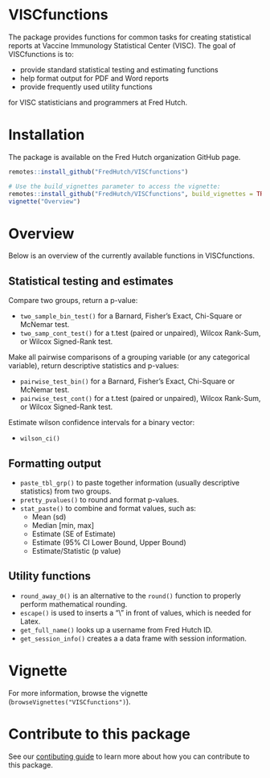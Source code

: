 
<!-- README.md is generated from README.Rmd. Please edit that file -->

# VISCfunctions

The package provides functions for common tasks for creating statistical
reports at Vaccine Immunology Statistical Center (VISC). The goal of
VISCfunctions is to:

  - provide standard statistical testing and estimating functions
  - help format output for PDF and Word reports
  - provide frequently used utility functions

for VISC statisticians and programmers at Fred Hutch.

# Installation

The package is available on the Fred Hutch organization GitHub page.

``` r
remotes::install_github("FredHutch/VISCfunctions")

# Use the build_vignettes parameter to access the vignette:
remotes::install_github("FredHutch/VISCfunctions", build_vignettes = TRUE)
vignette("Overview")
```

# Overview

Below is an overview of the currently available functions in
VISCfunctions.

## Statistical testing and estimates

Compare two groups, return a p-value:

  - `two_sample_bin_test()` for a Barnard, Fisher’s Exact, Chi-Square or
    McNemar test.
  - `two_samp_cont_test()` for a t.test (paired or unpaired), Wilcox
    Rank-Sum, or Wilcox Signed-Rank test.

Make all pairwise comparisons of a grouping variable (or any categorical
variable), return descriptive statistics and p-values:

  - `pairwise_test_bin()` for a Barnard, Fisher’s Exact, Chi-Square or
    McNemar test.
  - `pairwise_test_cont()` for a t.test (paired or unpaired), Wilcox
    Rank-Sum, or Wilcox Signed-Rank test.

Estimate wilson confidence intervals for a binary vector:

  - `wilson_ci()`

## Formatting output

  - `paste_tbl_grp()` to paste together information (usually descriptive
    statistics) from two groups.
  - `pretty_pvalues()` to round and format p-values.
  - `stat_paste()` to combine and format values, such as:
      - Mean (sd)
      - Median \[min, max\]
      - Estimate (SE of Estimate)
      - Estimate (95% CI Lower Bound, Upper Bound)
      - Estimate/Statistic (p value)

## Utility functions

  - `round_away_0()` is an alternative to the `round()` function to
    properly perform mathematical rounding.
  - `escape()` is used to inserts a “\\” in front of values, which is
    needed for Latex.
  - `get_full_name()` looks up a username from Fred Hutch ID.
  - `get_session_info()` creates a a data frame with session
    information.

# Vignette

For more information, browse the vignette
(`browseVignettes("VISCfunctions")`).

# Contribute to this package

See our [contibuting guide](CONTRIBUTING.md) to learn more about how you
can contribute to this package.
